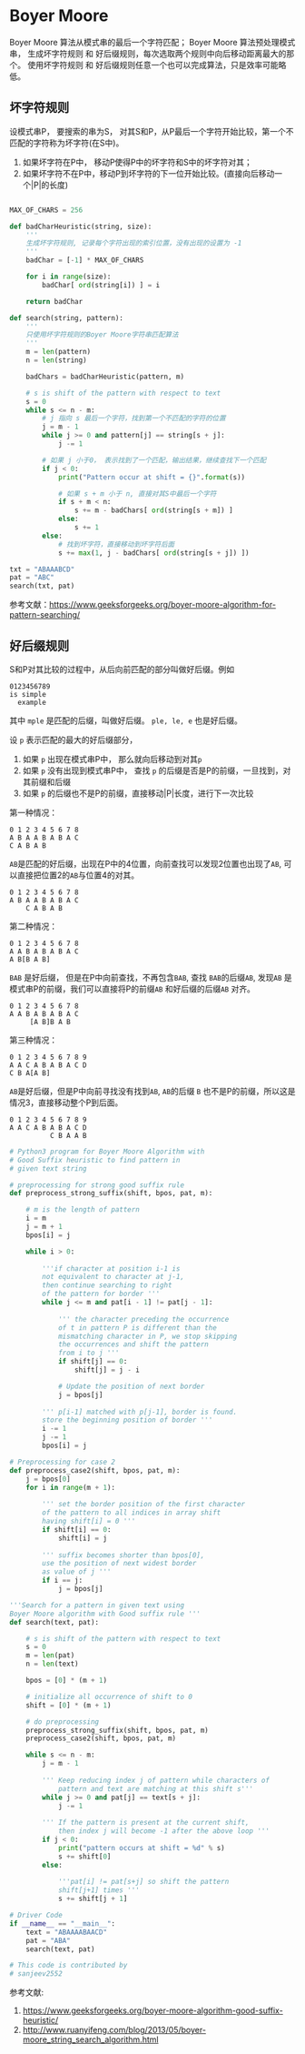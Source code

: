 # Boyer Moore

Boyer Moore 算法从模式串的最后一个字符匹配；
Boyer Moore 算法预处理模式串， 生成坏字符规则 和 好后缀规则，每次选取两个规则中向后移动距离最大的那个。
使用坏字符规则 和 好后缀规则任意一个也可以完成算法，只是效率可能略低。

## 坏字符规则

设模式串P， 要搜索的串为S， 对其S和P，从P最后一个字符开始比较，第一个不匹配的字符称为坏字符(在S中)。

1. 如果坏字符在P中， 移动P使得P中的坏字符和S中的坏字符对其；
2. 如果坏字符不在P中，移动P到坏字符的下一位开始比较。(直接向后移动一个|P|的长度)

```python

MAX_OF_CHARS = 256

def badCharHeuristic(string, size): 
    ''' 
    生成坏字符规则, 记录每个字符出现的索引位置，没有出现的设置为 -1
    '''
    badChar = [-1] * MAX_OF_CHARS 

    for i in range(size): 
        badChar[ ord(string[i]) ] = i

    return badChar

def search(string, pattern): 
    ''' 
    只使用坏字符规则的Boyer Moore字符串匹配算法
    '''
    m = len(pattern) 
    n = len(string) 

    badChars = badCharHeuristic(pattern, m) 

    # s is shift of the pattern with respect to text 
    s = 0
    while s <= n - m: 
        # j 指向 s 最后一个字符，找到第一个不匹配的字符的位置
        j = m - 1
        while j >= 0 and pattern[j] == string[s + j]: 
            j -= 1

        # 如果 j 小于0， 表示找到了一个匹配，输出结果，继续查找下一个匹配
        if j < 0: 
            print("Pattern occur at shift = {}".format(s)) 

            # 如果 s + m 小于 n, 直接对其S中最后一个字符
            if s + m < n:
                s += m - badChars[ ord(string[s + m]) ]
            else:
                s += 1
        else: 
            # 找到坏字符，直接移动到坏字符后面
            s += max(1, j - badChars[ ord(string[s + j]) ])

txt = "ABAAABCD"
pat = "ABC"
search(txt, pat) 
```

参考文献：https://www.geeksforgeeks.org/boyer-moore-algorithm-for-pattern-searching/

## 好后缀规则

S和P对其比较的过程中，从后向前匹配的部分叫做好后缀。例如

```
0123456789
is simple
  example
```

其中 `mple` 是匹配的后缀，叫做好后缀。 `ple, le, e` 也是好后缀。

设 `p` 表示匹配的最大的好后缀部分，
1. 如果 `p` 出现在模式串P中， 那么就向后移动到对其`p`
2. 如果 `p` 没有出现到模式串P中， 查找 `p` 的后缀是否是P的前缀，一旦找到，对其前缀和后缀
3. 如果 `p` 的后缀也不是P的前缀，直接移动|P|长度，进行下一次比较

第一种情况：

```
0 1 2 3 4 5 6 7 8
A B A A B A B A C
C A B A B
```
`AB`是匹配的好后缀，出现在P中的4位置，向前查找可以发现2位置也出现了`AB`, 可以直接把位置2的`AB`与位置4的对其。

```
0 1 2 3 4 5 6 7 8
A B A A B A B A C
    C A B A B
```

第二种情况：

```
0 1 2 3 4 5 6 7 8
A A B A B A B A C
A B[B A B]
```

`BAB` 是好后缀， 但是在P中向前查找，不再包含`BAB`, 查找 `BAB`的后缀`AB`, 发现`AB` 是模式串P的前缀，我们可以直接将P的前缀`AB` 和好后缀的后缀`AB` 对齐。

```
0 1 2 3 4 5 6 7 8
A A B A B A B A C
     [A B]B A B
```

第三种情况：

```
0 1 2 3 4 5 6 7 8 9
A A C A B A B A C D
C B A[A B]
```

`AB`是好后缀，但是P中向前寻找没有找到`AB`, `AB`的后缀 `B` 也不是P的前缀，所以这是情况3，直接移动整个P到后面。

```
0 1 2 3 4 5 6 7 8 9
A A C A B A B A C D
          C B A A B
```


```python
# Python3 program for Boyer Moore Algorithm with 
# Good Suffix heuristic to find pattern in 
# given text string 

# preprocessing for strong good suffix rule 
def preprocess_strong_suffix(shift, bpos, pat, m): 

	# m is the length of pattern 
	i = m 
	j = m + 1
	bpos[i] = j 

	while i > 0: 
		
		'''if character at position i-1 is 
		not equivalent to character at j-1, 
		then continue searching to right 
		of the pattern for border '''
		while j <= m and pat[i - 1] != pat[j - 1]: 
			
			''' the character preceding the occurrence 
			of t in pattern P is different than the 
			mismatching character in P, we stop skipping 
			the occurrences and shift the pattern 
			from i to j '''
			if shift[j] == 0: 
				shift[j] = j - i 

			# Update the position of next border 
			j = bpos[j] 
			
		''' p[i-1] matched with p[j-1], border is found. 
		store the beginning position of border '''
		i -= 1
		j -= 1
		bpos[i] = j 

# Preprocessing for case 2 
def preprocess_case2(shift, bpos, pat, m): 
	j = bpos[0] 
	for i in range(m + 1): 
		
		''' set the border position of the first character 
		of the pattern to all indices in array shift 
		having shift[i] = 0 '''
		if shift[i] == 0: 
			shift[i] = j 
			
		''' suffix becomes shorter than bpos[0], 
		use the position of next widest border 
		as value of j '''
		if i == j: 
			j = bpos[j] 

'''Search for a pattern in given text using 
Boyer Moore algorithm with Good suffix rule '''
def search(text, pat): 

	# s is shift of the pattern with respect to text 
	s = 0
	m = len(pat) 
	n = len(text) 

	bpos = [0] * (m + 1) 

	# initialize all occurrence of shift to 0 
	shift = [0] * (m + 1) 

	# do preprocessing 
	preprocess_strong_suffix(shift, bpos, pat, m) 
	preprocess_case2(shift, bpos, pat, m) 

	while s <= n - m: 
		j = m - 1
		
		''' Keep reducing index j of pattern while characters of 
			pattern and text are matching at this shift s'''
		while j >= 0 and pat[j] == text[s + j]: 
			j -= 1
			
		''' If the pattern is present at the current shift, 
			then index j will become -1 after the above loop '''
		if j < 0: 
			print("pattern occurs at shift = %d" % s) 
			s += shift[0] 
		else: 
			
			'''pat[i] != pat[s+j] so shift the pattern 
			shift[j+1] times '''
			s += shift[j + 1] 

# Driver Code 
if __name__ == "__main__": 
	text = "ABAAAABAACD"
	pat = "ABA"
	search(text, pat) 

# This code is contributed by 
# sanjeev2552 

```

参考文献: 

1. https://www.geeksforgeeks.org/boyer-moore-algorithm-good-suffix-heuristic/
2. http://www.ruanyifeng.com/blog/2013/05/boyer-moore_string_search_algorithm.html
